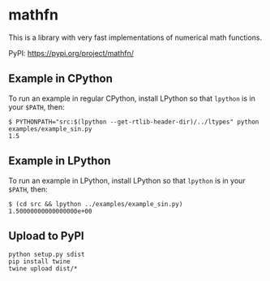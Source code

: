 # mathfn

This is a library with very fast implementations of numerical math functions.

PyPI: https://pypi.org/project/mathfn/

## Example in CPython

To run an example in regular CPython, install LPython so that `lpython` is in
your `$PATH`, then:

```console
$ PYTHONPATH="src:$(lpython --get-rtlib-header-dir)/../ltypes" python examples/example_sin.py
1.5
```

## Example in LPython

To run an example in LPython, install LPython so that `lpython` is in
your `$PATH`, then:

```console
$ (cd src && lpython ../examples/example_sin.py)
1.50000000000000000e+00
```

## Upload to PyPI

```
python setup.py sdist
pip install twine
twine upload dist/*
```
